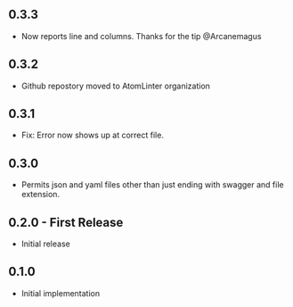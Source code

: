 ## 0.3.3
* Now reports line and columns. Thanks for the tip @Arcanemagus

## 0.3.2
* Github repostory moved to AtomLinter organization

## 0.3.1
* Fix: Error now shows up at correct file.

## 0.3.0
* Permits json and yaml files other than just ending with swagger and file extension.

## 0.2.0 - First Release
* Initial release

## 0.1.0
* Initial implementation
